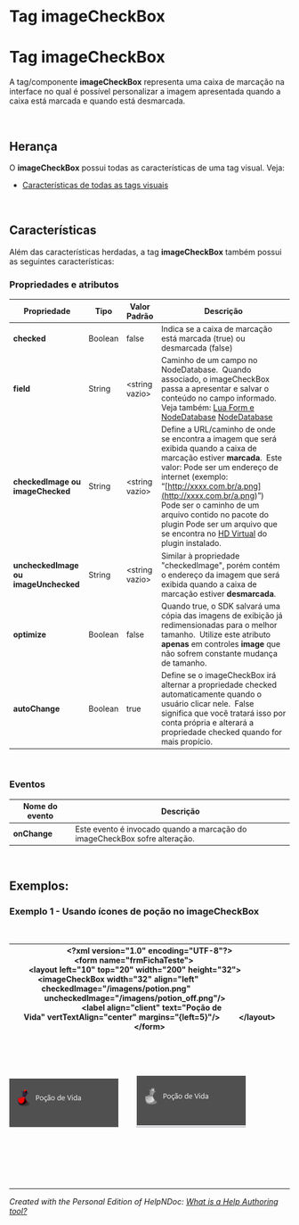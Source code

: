 # Tag imageCheckBox

# Tag imageCheckBox

A tag/componente **imageCheckBox** representa uma caixa de marcação na interface no qual é possível personalizar a imagem apresentada quando a caixa está marcada e quando está desmarcada.

&nbsp;

## Herança

O **imageCheckBox** possui todas as características de uma tag visual. Veja:

* [Características de todas as tags visuais](<Caracteristicasdetodasastagsvisu.md>)

&nbsp;

## Características

Além das características herdadas, a tag **imageCheckBox** também possui as seguintes características:

### Propriedades e atributos

| **Propriedade** | Tipo | Valor Padrão | Descrição |
| --- | --- | --- | --- |
| **checked** | Boolean | false | Indica se a caixa de marcação está marcada (true) ou desmarcada (false)&nbsp; |
| **field** | String | \<string vazio\> | Caminho de um campo no NodeDatabase.&nbsp; Quando associado, o imageCheckBox passa a apresentar e salvar o conteúdo no campo informado.&nbsp; Veja também: [Lua Form e NodeDatabase](<LuaFormeNodeDatabase.md>) [NodeDatabase](<NodeDatabase.md>)&nbsp; |
| **checkedImage ou imageChecked** | String | \<string vazio\> | Define a URL/caminho de onde se encontra a imagem que será exibida quando a caixa de marcação estiver **marcada**.&nbsp; Este valor: Pode ser um endereço de internet (exemplo: “[http://xxxx.com.br/a.png](<http://xxxx.com.br/a.png>)”)&nbsp; Pode ser o caminho de um arquivo contido no pacote do plugin Pode ser um arquivo que se encontra no [HD Virtual](<HDVirtual.md>) do plugin instalado.&nbsp; |
| **uncheckedImage ou imageUnchecked** | String | \<string vazio\> | Similar à propriedade "checkedImage", porém contém o endereço da imagem que será exibida quando a caixa de marcação estiver **desmarcada**.&nbsp; |
| **optimize** | Boolean | false | Quando true, o SDK salvará uma cópia das imagens de exibição já redimensionadas para o melhor tamanho.&nbsp; Utilize este atributo **apenas** em controles **image** que não sofrem constante mudança de tamanho.&nbsp; |
| **autoChange** | Boolean | true | Define se o imageCheckBox irá alternar a propriedade checked automaticamente quando o usuário clicar nele.&nbsp; False significa que você tratará isso por conta própria e alterará a propriedade checked quando for mais propício.&nbsp; |


&nbsp;

### Eventos

| **Nome do evento** | Descrição |
| --- | --- |
| **onChange** | Este evento é invocado quando a marcação do imageCheckBox sofre alteração. |


&nbsp;

## Exemplos:

### Exemplo 1 - Usando ícones de poção no imageCheckBox

&nbsp;

| **\<?xml** version="1.0" encoding="UTF-8"**?\>** **\<form** name="frmFichaTeste"**\>**                  **\<layout** left="10" top="20" width="200" height="32"**\>**                   **\<imageCheckBox** width="32" align="left" &nbsp; &nbsp; &nbsp; &nbsp; &nbsp; &nbsp; &nbsp; &nbsp; &nbsp; &nbsp; &nbsp; &nbsp; &nbsp; &nbsp; &nbsp; &nbsp; checkedImage="/imagens/potion.png" &nbsp; &nbsp; &nbsp; &nbsp; &nbsp; &nbsp; &nbsp; &nbsp; &nbsp; &nbsp; &nbsp; &nbsp; &nbsp; &nbsp; &nbsp; &nbsp; uncheckedImage="/imagens/potion\_off.png"**/\>**                 **\<label** align="client" text="Poção de Vida" vertTextAlign="center" margins="{left=5}"**/\>**         **\</layout\>** **\</form\>** |
| --- |


&nbsp;

&nbsp;

![Image](<lib/NewItem77.png>)&nbsp; &nbsp; &nbsp; &nbsp; ![Image](<lib/NewItem76.png>)

&nbsp;

&nbsp;

&nbsp;


***
_Created with the Personal Edition of HelpNDoc: [What is a Help Authoring tool?](<https://www.helpauthoringsoftware.com/articles/what-is-a-help-authoring-tool/>)_
